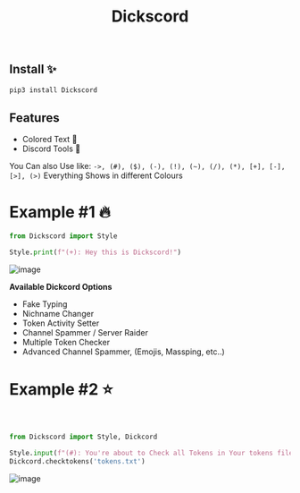 <h1 align="center">Dickscord</h1>
<br>

## Install ✨

```sh
pip3 install Dickscord
```

## Features
  - Colored Text 🎉
  - Discord Tools 🎉

You Can also Use like:
``->, (#), ($), (-), (!), (~), (/), (*), [+], [-], [>], (>)``
Everything Shows in different Colours

# Example #1 🔥

```python
from Dickscord import Style

Style.print(f"(+): Hey this is Dickscord!")
```

![image](https://github.com/TheKindDeveloper/Dickscord-Python-Package/assets/129861526/94cfd6b7-5e34-4dd8-884c-e4791709bd6a)

**Available Dickcord Options**
- Fake Typing
- Nichname Changer
- Token Activity Setter
- Channel Spammer / Server Raider
- Multiple Token Checker
- Advanced Channel Spammer, (Emojis, Massping, etc..)

# Example #2 ⭐
<br>

```python
from Dickscord import Style, Dickcord

Style.input(f"(#): You're about to Check all Tokens in Your tokens file!")
Dickcord.checktokens('tokens.txt')
```

![image](https://github.com/TheKindDeveloper/Dickscord-Python-Package/assets/129861526/0d7ab93b-058e-4480-ac65-471c885006de)
